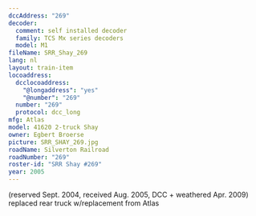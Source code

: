 ```yaml
---
dccAddress: "269"
decoder:
  comment: self installed decoder
  family: TCS Mx series decoders
  model: M1
fileName: SRR_Shay_269
lang: nl
layout: train-item
locoaddress:
  dcclocoaddress:
    "@longaddress": "yes"
    "@number": "269"
  number: "269"
  protocol: dcc_long
mfg: Atlas
model: 41620 2-truck Shay
owner: Egbert Broerse
picture: SRR_SHAY_269.jpg
roadName: Silverton Railroad
roadNumber: "269"
roster-id: "SRR Shay #269"
year: 2005
---
```


(reserved Sept. 2004, received Aug. 2005, DCC + weathered Apr. 2009)
replaced rear truck w/replacement from Atlas
